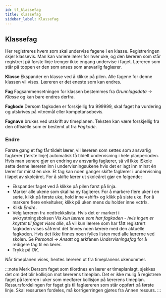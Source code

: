 ```yaml
---
id: tf_klassefag
title: Klassefag
sidebar_label: Klassefag
---
```


## Klassefag
Her registreres hvem som skal undervise fagene i en klasse. Registreringen skjer klassevis. Man kan variere lærer for hver uke, og den læreren som står registrert på første linje trenger ikke engang undervise i faget. Læreren som
står på toppen er den som anses som ansvarlig faglærer. 

**Klasse** Ekspander en klasse ved å klikke på pilen. Alle fagene for denne klassen vil vises. Læreren er det eneste som kan endres. 

**Fag** Fagsammensetningen for klassen bestemmes fra _Grunnlagsdata -> Klasse_ og kan bare endres derfra.

**Fagkode** Dersom fagkoden er forskjellig fra 999999, skal faget ha vurdering
og utskrives på vitnemål eller kompetansebevis.

**Fagnavn** brukes ved utskrift av timeplanen. Teksten kan være forskjellig
fra den offisielle som er bestemt ut fra _Fagkode_.


### Endre
Første gang et fag får tildelt lærer, vil læreren som settes som ansvarlig
faglærer (første linje) automatisk få tildelt undervisning i hele planperioden.
Hvis man senere gjør en endring av ansvarlig faglærer, så vil ikke iSkole sette
denne læreren inn i undervisningsukene hvis det er lagt inn minst én lærer
for minst én uke. Et fag kan noen ganger skifte faglærer i undervisning i
løpet av skoleåret. For å skifte lærer ut skoleåret gjør en følgende:
- Ekspander faget ved å klikke på pilen først på linja.
- Marker alle ukene som skal ha ny faglærer. For å markere flere uker i en serie, klikk på første uke, hold inne «shift» og klikk på siste uke. For å markere flere enkeltuker, klikk på uken mens du holder inne «ctrl».
- Klikk _Endre_.
- Velg læreren fra nedtrekkslista. Hvis det er markert i avkrystningsboksen _Vis kun lærere som har fagkoden - hvis ingen er knyttet til faget vises alle_, så vil kun lærere som har fått registrert fagkoden vises såfremt det finnes
noen lærere med den aktuelle fagkoden. Hvis det ikke finnes noen fylles listen med alle lærerne ved skolen. Se _Personal -> Ansatt_ og arkfanen _Undervisningsfag_ for å redigere fag til en lærer.
- Trykk på _OK_.

Når timeplanen vises, hentes læreren ut fra timeplanens ukenummer.

:::note Merk
Dersom faget som tilordnes en lærer er timeplanlagt, sjekkes det om det blir kollisjon mot lærerens timeplan. Det er ikke mulig å registrere faget på læreren i uker som medfører kollisjon på lærerens timeplan. Ressursfordelingen for faget gis til faglæreren som står oppført på første linje. Skal ressursen fordeles, må korrigerringen gjøres fra Annen ressurs.
:::
